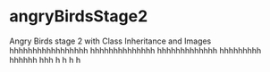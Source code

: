 # angryBirdsStage2
Angry Birds stage 2 with Class Inheritance and Images
hhhhhhhhhhhhhhhhh
hhhhhhhhhhhhhh
hhhhhhhhhhhhh
hhhhhhhhh
hhhhhh
hhh
h
h
h
h